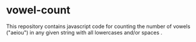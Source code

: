 # vowel-count
This repository contains javascript code for counting the number of vowels ("aeiou") in any given string with all lowercases and/or spaces .
